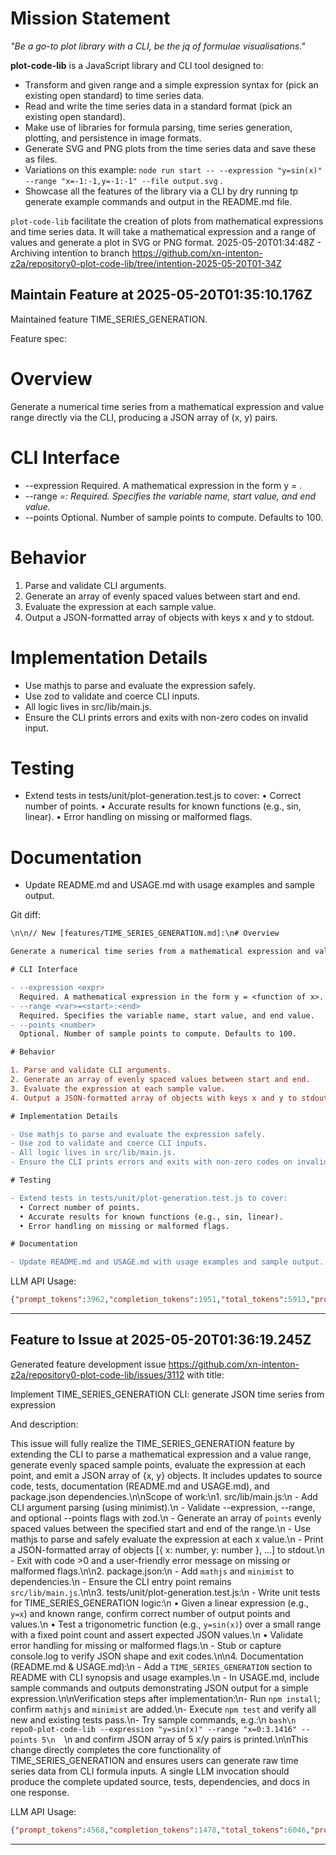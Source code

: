 # Mission Statement

_"Be a go-to plot library with a CLI, be the jq of formulae visualisations."_

**plot-code-lib** is a JavaScript library and CLI tool designed to:
- Transform and given range and a simple expression syntax for (pick an existing open standard) to time series data.
- Read and write the time series data in a standard format (pick an existing open standard).
- Make use of libraries for formula parsing, time series generation, plotting, and persistence in image formats.
- Generate SVG and PNG plots from the time series data and save these as files.
- Variations on this example: `node run start -- --expression "y=sin(x)" --range "x=-1:-1,y=-1:-1" --file output.svg` .
- Showcase all the features of the library via a CLI by dry running tp generate example commands and output in the README.md file.

`plot-code-lib` facilitate the creation of plots from mathematical expressions and time series data. It will take a
mathematical expression and a range of values and generate a plot in SVG or PNG format.
2025-05-20T01:34:48Z - Archiving intentïon to branch https://github.com/xn-intenton-z2a/repository0-plot-code-lib/tree/intention-2025-05-20T01-34Z

## Maintain Feature at 2025-05-20T01:35:10.176Z

Maintained feature TIME_SERIES_GENERATION.

Feature spec:

# Overview

Generate a numerical time series from a mathematical expression and value range directly via the CLI, producing a JSON array of (x, y) pairs.

# CLI Interface

- --expression <expr>
  Required. A mathematical expression in the form y = <function of x>.
- --range <var>=<start>:<end>
  Required. Specifies the variable name, start value, and end value.
- --points <number>
  Optional. Number of sample points to compute. Defaults to 100.

# Behavior

1. Parse and validate CLI arguments.
2. Generate an array of evenly spaced values between start and end.
3. Evaluate the expression at each sample value.
4. Output a JSON-formatted array of objects with keys x and y to stdout.

# Implementation Details

- Use mathjs to parse and evaluate the expression safely.
- Use zod to validate and coerce CLI inputs.
- All logic lives in src/lib/main.js. 
- Ensure the CLI prints errors and exits with non-zero codes on invalid input.

# Testing

- Extend tests in tests/unit/plot-generation.test.js to cover:
  • Correct number of points.
  • Accurate results for known functions (e.g., sin, linear).
  • Error handling on missing or malformed flags.

# Documentation

- Update README.md and USAGE.md with usage examples and sample output.

Git diff:

```diff
\n\n// New [features/TIME_SERIES_GENERATION.md]:\n# Overview

Generate a numerical time series from a mathematical expression and value range directly via the CLI, producing a JSON array of (x, y) pairs.

# CLI Interface

- --expression <expr>
  Required. A mathematical expression in the form y = <function of x>.
- --range <var>=<start>:<end>
  Required. Specifies the variable name, start value, and end value.
- --points <number>
  Optional. Number of sample points to compute. Defaults to 100.

# Behavior

1. Parse and validate CLI arguments.
2. Generate an array of evenly spaced values between start and end.
3. Evaluate the expression at each sample value.
4. Output a JSON-formatted array of objects with keys x and y to stdout.

# Implementation Details

- Use mathjs to parse and evaluate the expression safely.
- Use zod to validate and coerce CLI inputs.
- All logic lives in src/lib/main.js. 
- Ensure the CLI prints errors and exits with non-zero codes on invalid input.

# Testing

- Extend tests in tests/unit/plot-generation.test.js to cover:
  • Correct number of points.
  • Accurate results for known functions (e.g., sin, linear).
  • Error handling on missing or malformed flags.

# Documentation

- Update README.md and USAGE.md with usage examples and sample output.
```

LLM API Usage:

```json
{"prompt_tokens":3962,"completion_tokens":1951,"total_tokens":5913,"prompt_tokens_details":{"cached_tokens":0,"audio_tokens":0},"completion_tokens_details":{"reasoning_tokens":1600,"audio_tokens":0,"accepted_prediction_tokens":0,"rejected_prediction_tokens":0}}
```
---

## Feature to Issue at 2025-05-20T01:36:19.245Z

Generated feature development issue https://github.com/xn-intenton-z2a/repository0-plot-code-lib/issues/3112 with title:

Implement TIME_SERIES_GENERATION CLI: generate JSON time series from expression

And description:

This issue will fully realize the TIME_SERIES_GENERATION feature by extending the CLI to parse a mathematical expression and a value range, generate evenly spaced sample points, evaluate the expression at each point, and emit a JSON array of {x, y} objects. It includes updates to source code, tests, documentation (README.md and USAGE.md), and package.json dependencies.\n\nScope of work:\n1. src/lib/main.js:\n   - Add CLI argument parsing (using minimist).\n   - Validate --expression, --range, and optional --points flags with zod.\n   - Generate an array of `points` evenly spaced values between the specified start and end of the range.\n   - Use mathjs to parse and safely evaluate the expression at each x value.\n   - Print a JSON-formatted array of objects [{ x: number, y: number }, ...] to stdout.\n   - Exit with code >0 and a user-friendly error message on missing or malformed flags.\n\n2. package.json:\n   - Add `mathjs` and `minimist` to dependencies.\n   - Ensure the CLI entry point remains `src/lib/main.js`.\n\n3. tests/unit/plot-generation.test.js:\n   - Write unit tests for TIME_SERIES_GENERATION logic:\n     • Given a linear expression (e.g., `y=x`) and known range, confirm correct number of output points and values.\n     • Test a trigonometric function (e.g., `y=sin(x)`) over a small range with a fixed point count and assert expected JSON values.\n     • Validate error handling for missing or malformed flags.\n   - Stub or capture console.log to verify JSON shape and exit codes.\n\n4. Documentation (README.md & USAGE.md):\n   - Add a `TIME_SERIES_GENERATION` section to README with CLI synopsis and usage examples.\n   - In USAGE.md, include sample commands and outputs demonstrating JSON output for a simple expression.\n\nVerification steps after implementation:\n- Run `npm install`; confirm `mathjs` and `minimist` are added.\n- Execute `npm test` and verify all new and existing tests pass.\n- Try sample commands, e.g.:\n  ```bash\n  repo0-plot-code-lib --expression "y=sin(x)" --range "x=0:3.1416" --points 5\n  ```\n  and confirm JSON array of 5 x/y pairs is printed.\n\nThis change directly completes the core functionality of TIME_SERIES_GENERATION and ensures users can generate raw time series data from CLI formula inputs. A single LLM invocation should produce the complete updated source, tests, dependencies, and docs in one response.

LLM API Usage:

```json
{"prompt_tokens":4568,"completion_tokens":1478,"total_tokens":6046,"prompt_tokens_details":{"cached_tokens":0,"audio_tokens":0},"completion_tokens_details":{"reasoning_tokens":832,"audio_tokens":0,"accepted_prediction_tokens":0,"rejected_prediction_tokens":0}}
```
---

